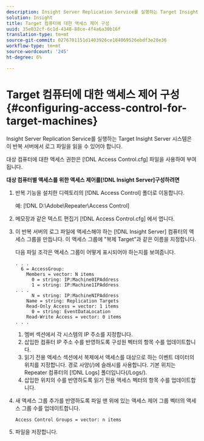 ```yaml
---
description: Insight Server Replication Service를 실행하는 Target Insight Server 시스템은 이 반복 서버에서 로그 파일을 읽을 수 있어야 합니다.
solution: Insight
title: Target 컴퓨터에 대한 액세스 제어 구성
uuid: 35e032cf-6c1d-4348-88ce-4f4a6a30b16f
translation-type: tm+mt
source-git-commit: 0276701151d1403926ce184069526ebdf3e28e36
workflow-type: tm+mt
source-wordcount: '245'
ht-degree: 6%

---
```



# Target 컴퓨터에 대한 액세스 제어 구성{#configuring-access-control-for-target-machines}

Insight Server Replication Service를 실행하는 Target Insight Server 시스템은 이 반복 서버에서 로그 파일을 읽을 수 있어야 합니다.

대상 컴퓨터에 대한 액세스 권한은 [!DNL Access Control.cfg] 파일을 사용하여 부여됩니다.

**대상 컴퓨터별 액세스를 위한 액세스 제어를[!DNL Insight Server]구성하려면**

1. 반복 기능을 설치한 디렉토리의 [!DNL Access Control] 폴더로 이동합니다.

   예: [!DNL D:\Adobe\Repeater\Access Control]

1. 메모장과 같은 텍스트 편집기 [!DNL Access Control.cfg] 에서 엽니다.
1. 이 반복 서버의 로그 파일에 액세스해야 하는 [!DNL Insight Server] 컴퓨터의 액세스 그룹을 만듭니다. 이 액세스 그룹에 &quot;복제 Target&quot;과 같은 이름을 지정합니다.

   다음 파일 조각은 액세스 그룹이 어떻게 표시되어야 하는지를 보여줍니다.

   ```
   . . . 
     6 = AccessGroup: 
       Members = vector: N items 
         0 = string: IP:Machine0IPAddress 
         1 = string: IP:Machine1IPAddress 
   . . . 
         N = string: IP:MachineNIPAddress 
       Name = string: Replication Targets 
       Read-Only Access = vector: 1 items 
         0 = string: EventDataLocation 
       Read-Write Access = vector: 0 items 
   . . .
   ```

   1. 멤버 섹션에서 각 시스템의 IP 주소를 지정합니다.
   1. 삽입한 컴퓨터 IP 주소 수를 반영하도록 구성원 벡터의 항목 수를 업데이트합니다.
   1. 읽기 전용 액세스 섹션에서 복제에서 액세스를 대상으로 하는 이벤트 데이터의 위치를 지정합니다. 경로 사양(/)에 슬래시를 사용합니다. 기본 위치는 Repeater 컴퓨터의 [!DNL Logs] 폴더입니다(/Logs/).
   1. 삽입한 위치의 수를 반영하도록 읽기 전용 액세스 벡터의 항목 수를 업데이트합니다.

1. 새 액세스 그룹 추가를 반영하도록 파일 맨 위에 있는 액세스 제어 그룹 벡터의 액세스 그룹 수를 업데이트합니다.

   ```
   Access Control Groups = vector: n items
   ```

1. 파일을 저장합니다.
